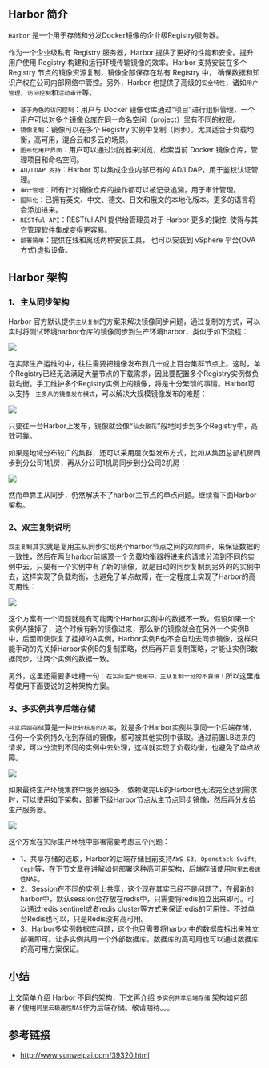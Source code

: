 ## Harbor 简介

`Harbor` 是一个用于存储和分发Docker镜像的企业级Registry服务器。

作为一个企业级私有 Registry 服务器，Harbor 提供了更好的性能和安全。提升用户使用 Registry 构建和运行环境传输镜像的效率。Harbor 支持安装在多个 Registry 节点的镜像资源复制，镜像全部保存在私有 Registry 中， 确保数据和知识产权在公司内部网络中管控。另外，Harbor 也提供了高级的`安全特性`，诸如`用户管理`，`访问控制`和`活动审计`等。

- `基于角色的访问控制`：用户与 Docker 镜像仓库通过“项目”进行组织管理，一个用户可以对多个镜像仓库在同一命名空间（project）里有不同的权限。
- `镜像复制`：镜像可以在多个 Registry 实例中复制（同步）。尤其适合于负载均衡，高可用，混合云和多云的场景。
- `图形化用户界面`：用户可以通过浏览器来浏览，检索当前 Docker 镜像仓库，管理项目和命名空间。
- `AD/LDAP 支持`：Harbor 可以集成企业内部已有的 AD/LDAP，用于鉴权认证管理。
- `审计管理`：所有针对镜像仓库的操作都可以被记录追溯，用于审计管理。
- `国际化`：已拥有英文、中文、德文、日文和俄文的本地化版本。更多的语言将会添加进来。
- `RESTful API`：RESTful API 提供给管理员对于 Harbor 更多的操控, 使得与其它管理软件集成变得更容易。
- `部署简单`：提供在线和离线两种安装工具， 也可以安装到 vSphere 平台(OVA 方式)虚拟设备。

## Harbor 架构

### 1、主从同步架构

Harbor 官方默认提供`主从复制`的方案来解决镜像同步问题，通过复制的方式，可以实时将测试环境harbor仓库的镜像同步到生产环境harbor，类似于如下流程：

![](../img/0d0d1f5e0f7d261d7d4969f30538d794.png)

在实际生产运维的中，往往需要把镜像发布到几十或上百台集群节点上。这时，单个Registry已经无法满足大量节点的下载需求，因此要配置多个Registry实例做负载均衡。手工维护多个Registry实例上的镜像，将是十分繁琐的事情。Harbor可以支持`一主多从的镜像发布模式`，可以解决大规模镜像发布的难题：

![](../img/43d336bb62c35dc91cc35b88109a9148.png)

只要往一台Harbor上发布，镜像就会像`“仙女散花”`般地同步到多个Registry中，高效可靠。

如果是地域分布较广的集群，还可以采用层次型发布方式，比如从集团总部机房同步到分公司1机房，再从分公司1机房同步到分公司2机房：

![](../img/8ccf5b9fb07c5f6857bce77c0af73686.png)

然而单靠主从同步，仍然解决不了harbor主节点的单点问题。继续看下面Harbor架构。

### 2、双主复制说明

`双主复制`其实就是复用主从同步实现两个harbor节点之间的`双向同步`，来保证数据的一致性，然后在两台harbor前端顶一个负载均衡器将进来的请求分流到不同的实例中去，只要有一个实例中有了新的镜像，就是自动的同步复制到另外的的实例中去，这样实现了负载均衡，也避免了单点故障，在一定程度上实现了Harbor的高可用性：

![](../img/fc3cca4971781548f39573a2aed60b98.png)

这个方案有一个问题就是有可能两个Harbor实例中的数据不一致。假设如果一个实例A挂掉了，这个时候有新的镜像进来，那么新的镜像就会在另外一个实例B中，后面即使恢复了挂掉的A实例，Harbor实例B也不会自动去同步镜像，这样只能手动的先关掉Harbor实例B的复制策略，然后再开启复制策略，才能让实例B数据同步，让两个实例的数据一致。

另外，这里还需要多吐槽一句：`在实际生产使用中，主从复制十分的不靠谱！`所以这里推荐使用下面要说的这种架构方案。

### 3、多实例共享后端存储

`共享后端存储`算是一种`比较标准的方案`，就是多个Harbor实例共享同一个后端存储，任何一个实例持久化到存储的镜像，都可被其他实例中读取。通过前置LB进来的请求，可以分流到不同的实例中去处理，这样就实现了负载均衡，也避免了单点故障。

![](../img//0806e2fb37bf7b39ac53f83018a4f47e.png)

如果最终生产环境集群中服务器较多，依赖做完LB的Harbor也无法完全达到需求时，可以使用如下架构，部署下级Harbor节点从主节点同步镜像，然后再分发给生产服务器。

![](../img/b1b8247eb469b08920f7e4b01a6a619f.png)

这个方案在实际生产环境中部署需要考虑三个问题：

- 1、共享存储的选取，Harbor的后端存储目前支持`AWS S3`、`Openstack Swift`, `Ceph`等，在下节文章在讲解如何部署这种高可用架构，后端存储使用`阿里云极速性NAS`。
- 2、Session在不同的实例上共享，这个现在其实已经不是问题了，在最新的harbor中，默认session会存放在redis中，只需要将redis独立出来即可。可以通过redis sentinel或者redis cluster等方式来保证redis的可用性。不过单台Redis也可以，只是Redis没有高可用。
- 3、Harbor多实例数据库问题，这个也只需要将harbor中的数据库拆出来独立部署即可。让多实例共用一个外部数据库，数据库的高可用也可以通过数据库的高可用方案保证。

## 小结

上文简单介绍 Harbor 不同的架构，下文再介绍 `多实例共享后端存储` 架构如何部署？使用`阿里云极速性NAS`作为后端存储。敬请期待。。。

## 参考链接

- http://www.yunweipai.com/39320.html